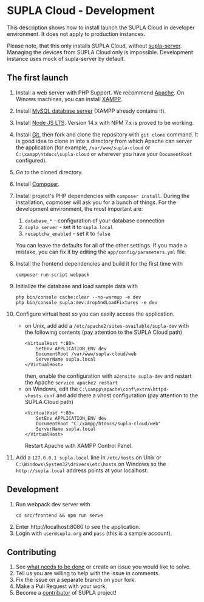 # SUPLA Cloud - Development

This description shows how to install launch the SUPLA Cloud in
developer environment. It does not apply to production instances.

Please note, that this only installs SUPLA Cloud, without [supla-server](https://github.com/SUPLA/supla-core/tree/master/supla-server).
Managing the devices from SUPLA Cloud only is impossible. Development instance
uses mock of supla-server by default.

## The first launch

1. Install a web server with PHP Support. We recommend [Apache](http://httpd.apache.org/docs/2.4/).
   On Winows machines, you can install [XAMPP](https://www.apachefriends.org/pl/index.html).
2. Install [MySQL database server](https://dev.mysql.com/downloads/installer/) (XAMPP already contains it).
3. Install [Node JS LTS](https://nodejs.org/en/). Version 14.x with NPM 7.x is proved to be working.
4. Install [Git](https://git-scm.com/), then fork and clone the repository with `git clone` command.
   It is good idea to clone in into a directory from which Apache can server the application
   (for example, `/var/www/supla-cloud` or `C:\xampp\htdocs\supla-cloud` or wherever
   you have your `DocumentRoot` configured).
5. Go to the cloned directory.
6. Install [Composer](https://getcomposer.org/download/).
7. Install project's PHP dependencies with `composer install`. During the installation,
   copmoser will ask you for a bunch of things. For the development environment, the most important are:
    1. `database_*` - configuration of your database connection
    1. `supla_server` - set it to `supla.local` 
    1. `recaptcha_enabled` - set it to `false`
    
   You can leave the defaults for all of the other settings. If you made a mistake,
   you can fix it by editing the `app/config/parameters.yml` file.
   
8. Install the frontend dependencies and build it for the first time with
    ```
    composer run-script webpack
    ```
9. Initialize the database and load sample data with
   ```
   php bin/console cache:clear --no-warmup -e dev
   php bin/console supla:dev:dropAndLoadFixtures -e dev
   ```
10. Configure virtual host so you can easily access the application.
    * on Unix, add add a `/etc/apache2/sites-available/supla-dev` with the following contents
      (pay attention to the SUPLA Cloud path)
      ```
      <VirtualHost *:80>
          SetEnv APPLICATION_ENV dev
          DocumentRoot /var/www/supla-cloud/web
          ServerName supla.local
      </VirtualHost>
      ```
      then, enable the configuration with `a2ensite supla-dev` and restart the Apache `service apache2 restart`
    * on Windows, edit the `C:\xampp\apache\conf\extra\httpd-vhosts.conf` and add there a vhost configuration
      (pay attention to the SUPLA Cloud path)
      ```
      <VirtualHost *:80>
          SetEnv APPLICATION_ENV dev
          DocumentRoot "C:/xampp/htdocs/supla-cloud/web"
          ServerName supla.local
      </VirtualHost>
      ```
      Restart Apache with XAMPP Control Panel.
11. Add a `127.0.0.1 supla.local` line in `/etc/hosts` on Unix or `C:\Windows\System32\drivers\etc\hosts` on Windows
    so the `http://supla.local` address points at your localhost.


## Development

1. Run webpack dev server with
    ```
    cd src/frontend && npm run serve
    ```
2. Enter http://localhost:8080 to see the application.
3. Login with `user@supla.org` and `pass` (this is a sample account).

## Contributing

1. See [what needs to be done](https://github.com/SUPLA/supla-cloud/issues) or create an issue you would like to solve.
2. Tell us you are willing to help with the issue in comments.
3. Fix the issue on a separate branch on your fork.
4. Make a Pull Request with your work.
5. Become a [contributor](https://github.com/SUPLA/supla-cloud/graphs/contributors) of SUPLA project!
